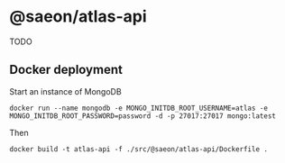# @saeon/atlas-api

TODO

## Docker deployment
Start an instance of MongoDB
```
docker run --name mongodb -e MONGO_INITDB_ROOT_USERNAME=atlas -e MONGO_INITDB_ROOT_PASSWORD=password -d -p 27017:27017 mongo:latest
```

Then
```
docker build -t atlas-api -f ./src/@saeon/atlas-api/Dockerfile .
```
